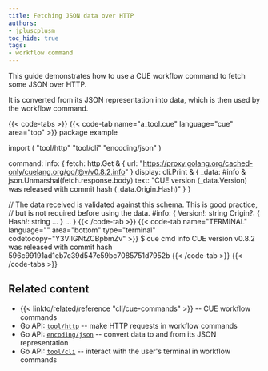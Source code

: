 ```yaml
---
title: Fetching JSON data over HTTP
authors:
- jpluscplusm
toc_hide: true
tags:
- workflow command
---
```


This guide demonstrates how to use a CUE workflow command to fetch some JSON over HTTP.

It is converted from its JSON representation into data,
which is then used by the workflow command.

<!-- TODO: consider demonstrating a validation failure when https://github.com/cue-lang/cue/issues/3186 is resolved -->

{{< code-tabs >}}
{{< code-tab name="a_tool.cue" language="cue" area="top" >}}
package example

import (
	"tool/http"
	"tool/cli"
	"encoding/json"
)

command: info: {
	fetch: http.Get & {
		url: "https://proxy.golang.org/cached-only/cuelang.org/go/@v/v0.8.2.info"
	}
	display: cli.Print & {
		_data: #info & json.Unmarshal(fetch.response.body)
		text:  "CUE version \(_data.Version) was released with commit hash \(_data.Origin.Hash)"
	}
}

// The data received is validated against this schema. This is good practice,
// but is not required before using the data.
#info: {
	Version!: string
	Origin?: {
		Hash!: string
		...
	}
	...
}
{{< /code-tab >}}
{{< code-tab name="TERMINAL" language="" area="bottom" type="terminal" codetocopy="Y3VlIGNtZCBpbmZv" >}}
$ cue cmd info
CUE version v0.8.2 was released with commit hash 596c99191ad1eb7c39d547e59bc7085751d7952b
{{< /code-tab >}}
{{< /code-tabs >}}

## Related content

- {{< linkto/related/reference "cli/cue-commands" >}} -- CUE workflow commands
- Go API:
  [`tool/http`](https://pkg.go.dev/cuelang.org/go/pkg/tool/http#section-documentation) --
  make HTTP requests in workflow commands
- Go API:
  [`encoding/json`](https://pkg.go.dev/cuelang.org/go/pkg/encoding/json#section-documentation) --
  convert data to and from its JSON representation
- Go API:
  [`tool/cli`](https://pkg.go.dev/cuelang.org/go/pkg/tool/cli#section-documentation) --
  interact with the user's terminal in workflow commands
